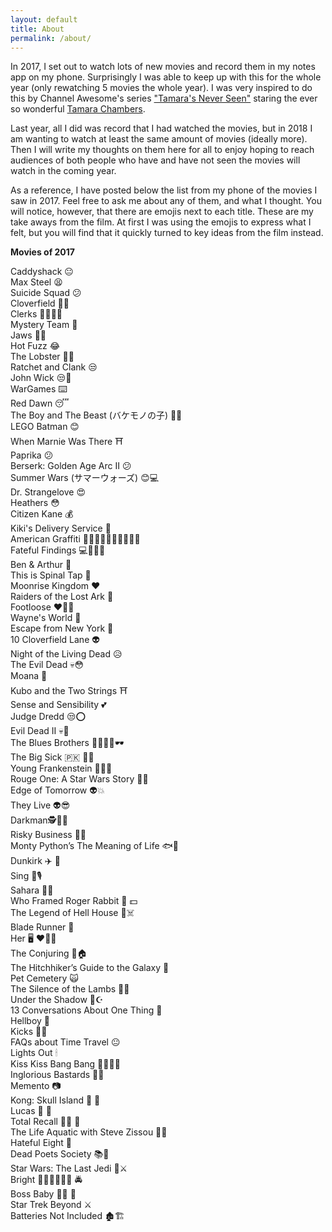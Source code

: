 ```yaml
---
layout: default
title: About
permalink: /about/
---
```


In 2017, I set out to watch lots of new movies and record them in my notes app on
my phone. Surprisingly I was able to keep up with this for the whole year (only
rewatching 5 movies the whole year). I was very inspired to do this by Channel
Awesome's series ["Tamara's Never Seen"](https://www.youtube.com/playlist?list=PL0AQIMR-tpomHjCs4q1K4V0tLWTOYK7sI)
staring the ever so wonderful [Tamara Chambers](https://www.youtube.com/user/tamaralynnchambers).

Last year, all I did was record that I had watched the movies, but in 2018 I am
wanting to watch at least the same amount of movies (ideally more). Then I will
write my thoughts on them here for all to enjoy hoping to reach audiences of both
people who have and have not seen the movies will watch in the coming year.

As a reference, I have posted below the list from my phone of the movies I saw
in 2017. Feel free to ask me about any of them, and what I thought. You will notice,
however, that there are emojis next to each title. These are my take aways from
the film. At first I was using the emojis to express what I felt, but you will find that
it quickly turned to key ideas from the film instead.

<b>Movies of 2017</b>

Caddyshack 😐 <br />
Max Steel 😫 <br />
Suicide Squad 😕 <br />
Cloverfield 👍🏼 <br />
Clerks 👍🏼👍🏼 <br />
Mystery Team 🙂 <br />
Jaws 👍🏼 <br />
Hot Fuzz 😂 <br />
The Lobster 👍🏼 <br />
Ratchet and Clank 😒 <br />
John Wick 😒🔫 <br />
WarGames ⌨️ <br />
Red Dawn 😴 <br />
The Boy and The Beast (バケモノの子) 👍🏼 <br />
LEGO Batman 😊 <br />
When Marnie Was There ⛩ <br />
Paprika 😕 <br />
Berserk: Golden Age Arc II 😕 <br />
Summer Wars (サマーウォーズ) 😊💻 <br />
Dr. Strangelove 😍 <br />
Heathers 😳 <br />
Citizen Kane 💰 <br />
Kiki's Delivery Service 🙂 <br />
American Graffiti 💁🏻‍♂️💁🏼💁🏻‍♂️💁🏼 <br />
Fateful Findings 💻🙅🏻‍♂️ <br />
Ben & Arthur 👬 <br />
This is Spinal Tap 🎸 <br />
Moonrise Kingdom ❤️ <br />
Raiders of the Lost Ark 🚛 <br />
Footloose ❤️💃🕺 <br />
Wayne's World 🎸 <br />
Escape from New York 🐍 <br />
10 Cloverfield Lane 👽 <br />
Night of the Living Dead 😥 <br />
The Evil Dead 💀😳 <br />
Moana 🦀 <br />
Kubo and the Two Strings ⛩ <br />
Sense and Sensibility 💕 <br />
Judge Dredd 😒⭕️ <br />
Evil Dead II 💀🐲 <br />
The Blues Brothers 🕴🏼🕴🏼🕶 <br />
The Big Sick 🇵🇰 💏🎦 <br />
Young Frankenstein 💅🏼👻 <br />
Rouge One: A Star Wars Story 🤖🌌 <br />
Edge of Tomorrow 👽💥 <br />
They Live 👽😎 <br />
Darkman🕵️👍🏼 <br />
Risky Business 💃😎 <br />
Monty Python’s The Meaning of Life 🐟🌠 <br />
Dunkirk ✈️ 🎥 <br />
Sing 🐖🎙 <br />
Sahara 🐍😒 <br />
Who Framed Roger Rabbit 🐇 💵 <br />
The Legend of Hell House 🏡☠️ <br />
Blade Runner 🐇 <br />
Her 🖥 ❤️👨🏻 <br />
The Conjuring 👻🏠 <br />
The Hitchhiker’s Guide to the Galaxy 🐬 <br />
Pet Cemetery 🙀 <br />
The Silence of the Lambs 🦋🧠 <br />
Under the Shadow 👻☪️ <br />
13 Conversations About One Thing 🤔 <br />
Hellboy 👹 <br />
Kicks 👟🔫 <br />
FAQs about Time Travel 😐 <br />
Lights Out 🕯 <br />
Kiss Kiss Bang Bang 💋💋💥💥 <br />
Inglorious Bastards 🎥🔥 <br />
Memento 📷 <br />
Kong: Skull Island 🌴 🦍 <br />
Lucas 🏈 🎾 <br />
Total Recall 💪🏼 🚗 <br />
The Life Aquatic with Steve Zissou 🦈🔫 <br />
Hateful Eight 🤠 <br />
Dead Poets Society 📚🔫 <br />
Star Wars: The Last Jedi 🔮⚔️ <br />
Bright 🧝🏼‍♀️🧚🏼‍♂️ 🚔 <br />
Boss Baby 👶🏼 🍪 <br />
Star Trek Beyond ⚔️ <br />
Batteries Not Included 🏚🏗 <br />
